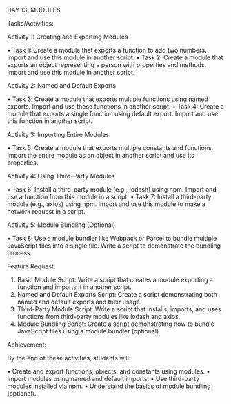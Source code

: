 DAY 13: MODULES

Tasks/Activities:

Activity 1: Creating and Exporting Modules

• Task 1: Create a module that exports a function to add two numbers. Import and use this module in another script.
• Task 2: Create a module that exports an object representing a person with properties and methods. Import and use this module in another script. 

Activity 2: Named and Default Exports

• Task 3: Create a module that exports multiple functions using named exports. Import and use these functions in another script.
• Task 4: Create a module that exports a single function using default export. Import and use this function in another script.

Activity 3: Importing Entire Modules

• Task 5: Create a module that exports multiple constants and functions. Import the entire module as an object in another script and use its properties. 

Activity 4: Using Third-Party Modules

• Task 6: Install a third-party module (e.g., lodash) using npm. Import and use a function from this module in a script.
• Task 7: Install a third-party module (e.g., axios) using npm. Import and use this module to make a network request in a script.

Activity 5: Module Bundling (Optional)

• Task 8: Use a module bundler like Webpack or Parcel to bundle multiple JavaScript files into a single file. Write a script to demonstrate the bundling process. 

Feature Request:

1. Basic Module Script: Write a script that creates a module exporting a function and imports it in another script.
2. Named and Default Exports Script: Create a script demonstrating both named and default exports and their usage.
3. Third-Party Module Script: Write a script that installs, imports, and uses functions from third-party modules like lodash and axios.
4. Module Bundling Script: Create a script demonstrating how to bundle JavaScript files using a module bundler (optional).

Achievement:

By the end of these activities, students will:

• Create and export functions, objects, and constants using modules.
• Import modules using named and default imports.
• Use third-party modules installed via npm.
• Understand the basics of module bundling (optional).